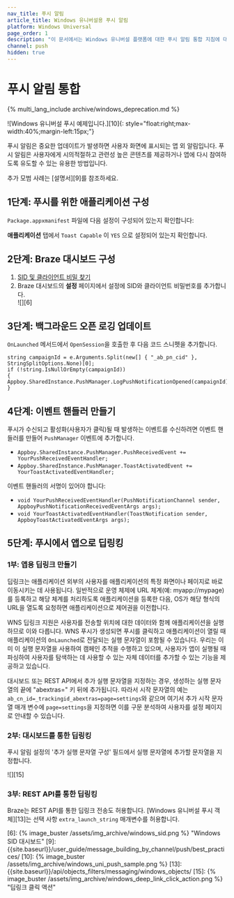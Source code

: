 ```yaml
---
nav_title: 푸시 알림
article_title: Windows 유니버설용 푸시 알림
platform: Windows Universal
page_order: 1
description: "이 문서에서는 Windows 유니버설 플랫폼에 대한 푸시 알림 통합 지침에 대해 설명합니다."
channel: push 
hidden: true
---
```


# 푸시 알림 통합
{% multi_lang_include archive/windows_deprecation.md %}

![Windows 유니버설 푸시 예제입니다.][10]{: style="float:right;max-width:40%;margin-left:15px;"}

푸시 알림은 중요한 업데이트가 발생하면 사용자 화면에 표시되는 앱 외 알림입니다. 푸시 알림은 사용자에게 시의적절하고 관련성 높은 콘텐츠를 제공하거나 앱에 다시 참여하도록 유도할 수 있는 유용한 방법입니다.

추가 모범 사례는 \[설명서][9]를 참조하세요.

## 1단계: 푸시를 위한 애플리케이션 구성

`Package.appxmanifest` 파일에 다음 설정이 구성되어 있는지 확인합니다:

**애플리케이션** 탭에서 `Toast Capable` 이 `YES` 으로 설정되어 있는지 확인합니다.

## 2단계: Braze 대시보드 구성

1. [SID 및 클라이언트 비밀 찾기][4]
2. Braze 대시보드의 **설정** 페이지에서 설정에 SID와 클라이언트 비밀번호를 추가합니다.<br>![][6]

## 3단계: 백그라운드 오픈 로깅 업데이트

`OnLaunched` 메서드에서 `OpenSession`을 호출한 후 다음 코드 스니펫을 추가합니다.

```
string campaignId = e.Arguments.Split(new[] { "_ab_pn_cid" }, StringSplitOptions.None)[0];
if (!string.IsNullOrEmpty(campaignId))
{
Appboy.SharedInstance.PushManager.LogPushNotificationOpened(campaignId);          
}
```

## 4단계: 이벤트 핸들러 만들기

푸시가 수신되고 활성화(사용자가 클릭)될 때 발생하는 이벤트를 수신하려면 이벤트 핸들러를 만들어 `PushManager` 이벤트에 추가합니다.

- `Appboy.SharedInstance.PushManager.PushReceivedEvent += YourPushReceivedEventHandler;`
- `Appboy.SharedInstance.PushManager.ToastActivatedEvent += YourToastActivatedEventHandler;`

이벤트 핸들러의 서명이 있어야 합니다:

- `void YourPushReceivedEventHandler(PushNotificationChannel sender, AppboyPushNotificationReceivedEventArgs args);`
- `void YourToastActivatedEventHandler(ToastNotification sender, AppboyToastActivatedEventArgs args);`

## 5단계: 푸시에서 앱으로 딥링킹

### 1부: 앱용 딥링크 만들기

딥링크는 애플리케이션 외부의 사용자를 애플리케이션의 특정 화면이나 페이지로 바로 이동시키는 데 사용됩니다. 일반적으로 운영 체제에 URL 체계(예: myapp://mypage)를 등록하고 해당 체계를 처리하도록 애플리케이션을 등록한 다음, OS가 해당 형식의 URL을 열도록 요청하면 애플리케이션으로 제어권을 이전합니다.

WNS 딥링크 지원은 사용자를 전송할 위치에 대한 데이터와 함께 애플리케이션을 실행하므로 이와 다릅니다. WNS 푸시가 생성되면 푸시를 클릭하고 애플리케이션이 열릴 때 애플리케이션의 `OnLaunched`로 전달되는 실행 문자열이 포함될 수 있습니다. 우리는 이미 이 실행 문자열을 사용하여 캠페인 추적을 수행하고 있으며, 사용자가 앱이 실행될 때 파싱하여 사용자를 탐색하는 데 사용할 수 있는 자체 데이터를 추가할 수 있는 기능을 제공하고 있습니다.

대시보드 또는 REST API에서 추가 실행 문자열을 지정하는 경우, 생성하는 실행 문자열의 끝에 "abextras=" 키 뒤에 추가됩니다. 따라서 시작 문자열의 예는 `ab_cn_id=_trackingid_abextras=page=settings`와 같으며 여기서 추가 시작 문자열 매개 변수에 `page=settings`을 지정하면 이를 구문 분석하여 사용자를 설정 페이지로 안내할 수 있습니다.

### 2부: 대시보드를 통한 딥링킹

푸시 알림 설정의 '추가 실행 문자열 구성' 필드에서 실행 문자열에 추가할 문자열을 지정합니다.

![][15]

### 3부: REST API를 통한 딥링킹

Braze는 REST API를 통한 딥링크 전송도 허용합니다. \[Windows 유니버설 푸시 객체][13]는 선택 사항 `extra_launch_string` 매개변수를 허용합니다.

[4]: http://msdn.microsoft.com/en-us/library/windows/apps/hh465407.aspx
[6]: {% image_buster /assets/img_archive/windows_sid.png %} "Windows SID 대시보드"
[9]: {{site.baseurl}}/user_guide/message_building_by_channel/push/best_practices/
[10]: {% image_buster /assets/img_archive/windows_uni_push_sample.png %}
[13]: {{site.baseurl}}/api/objects_filters/messaging/windows_objects/
[15]: {% image_buster /assets/img_archive/windows_deep_link_click_action.png %} "딥링크 클릭 액션"
